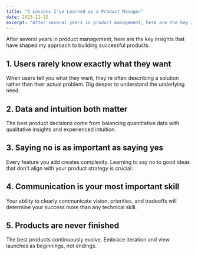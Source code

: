 ```yaml
---
title: "5 Lessons I've Learned as a Product Manager"
date: 2023-11-15
excerpt: "After several years in product management, here are the key insights that have shaped my approach to building successful products."
---
```


After several years in product management, here are the key insights that have shaped my approach to building successful products.

## 1. Users rarely know exactly what they want

When users tell you what they want, they're often describing a solution rather than their actual problem. Dig deeper to understand the underlying need.

## 2. Data and intuition both matter

The best product decisions come from balancing quantitative data with qualitative insights and experienced intuition.

## 3. Saying no is as important as saying yes

Every feature you add creates complexity. Learning to say no to good ideas that don't align with your product strategy is crucial.

## 4. Communication is your most important skill

Your ability to clearly communicate vision, priorities, and tradeoffs will determine your success more than any technical skill.

## 5. Products are never finished

The best products continuously evolve. Embrace iteration and view launches as beginnings, not endings. 